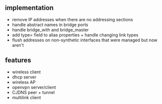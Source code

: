 ## implementation

* remove IP addresses when there are no addressing sections
* handle abstract names in bridge ports
* handle bridge\_with and bridge\_master
* add type= field to alias properties + handle changing link types
* flush addresses on non-synthetic interfaces that were managed but now aren't

## features

* wireless client
* dhcp server
* wireless AP
* openvpn server/client
* CJDNS peer + tunnel
* multilink client
